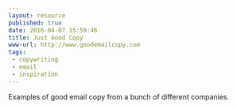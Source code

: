 ```yaml
---
layout: resource
published: true
date: 2016-04-07 15:59:46
title: Just Good Copy
www-url: http://www.goodemailcopy.com
tags:
 - copywriting
 - email
 - inspiration
---
```


Examples of good email copy from a bunch of different companies.
